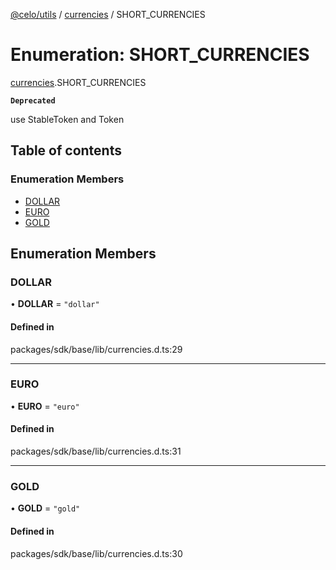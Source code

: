 [@celo/utils](../README.md) / [currencies](../modules/currencies.md) / SHORT\_CURRENCIES

# Enumeration: SHORT\_CURRENCIES

[currencies](../modules/currencies.md).SHORT_CURRENCIES

**`Deprecated`**

use StableToken and Token

## Table of contents

### Enumeration Members

- [DOLLAR](currencies.SHORT_CURRENCIES.md#dollar)
- [EURO](currencies.SHORT_CURRENCIES.md#euro)
- [GOLD](currencies.SHORT_CURRENCIES.md#gold)

## Enumeration Members

### DOLLAR

• **DOLLAR** = ``"dollar"``

#### Defined in

packages/sdk/base/lib/currencies.d.ts:29

___

### EURO

• **EURO** = ``"euro"``

#### Defined in

packages/sdk/base/lib/currencies.d.ts:31

___

### GOLD

• **GOLD** = ``"gold"``

#### Defined in

packages/sdk/base/lib/currencies.d.ts:30
